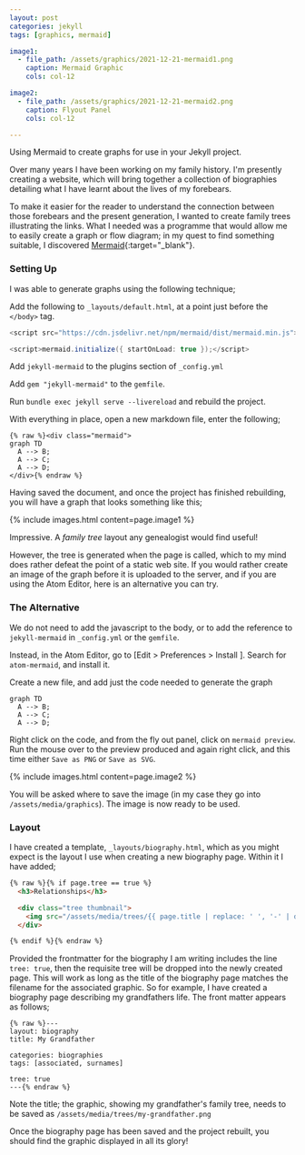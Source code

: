 ```yaml
---
layout: post
categories: jekyll
tags: [graphics, mermaid]

image1:
  - file_path: /assets/graphics/2021-12-21-mermaid1.png
    caption: Mermaid Graphic
    cols: col-12

image2:
  - file_path: /assets/graphics/2021-12-21-mermaid2.png
    caption: Flyout Panel
    cols: col-12

---
```

Using Mermaid to create graphs for use in your Jekyll project.

<!--more-->

Over many years I have been working on my family history. I'm presently creating a website, which will bring together a collection of biographies detailing what I have learnt about the lives of my forebears.

To make it easier for the reader to understand the connection between those forebears and the present generation, I wanted to create family trees illustrating the links. What I needed was a programme that would allow me to easily create a graph or flow diagram; in my quest to find something suitable, I discovered [Mermaid](https://mermaid-js.github.io/mermaid/#/){:target="_blank"}.

### Setting Up
I was able to generate graphs using the following technique;

Add the following to `_layouts/default.html`, at a point just before the `</body>` tag.

```java
<script src="https://cdn.jsdelivr.net/npm/mermaid/dist/mermaid.min.js"></script>

<script>mermaid.initialize({ startOnLoad: true });</script>
```

Add `jekyll-mermaid` to the plugins section of `_config.yml`

Add `gem "jekyll-mermaid"` to the `gemfile`.

Run `bundle exec jekyll serve --livereload` and rebuild the project.

With everything in place, open a new markdown file, enter the following;

```
{% raw %}<div class="mermaid">
graph TD
  A --> B;
  A --> C;
  A --> D;
</div>{% endraw %}
```

Having saved the document, and once the project has finished rebuilding, you will have a graph that looks something like this;

{% include images.html content=page.image1 %}


Impressive. A *family tree* layout any genealogist would find useful!

However, the tree is generated when the page is called, which to my mind does rather defeat the point of a static web site. If you would rather create an image of the graph before it is uploaded to the server, and if you are using the Atom Editor, here is an alternative you can try.

### The Alternative
We do not need to add the javascript to the body, or to add the reference to `jekyll-mermaid` in `_config.yml` or the `gemfile`.

Instead, in the Atom Editor, go to [Edit > Preferences > Install ]. Search for `atom-mermaid`, and install it.

Create a new file, and add just the code needed to generate the graph

```
graph TD
  A --> B;
  A --> C;
  A --> D;
```

Right click on the code, and from the fly out panel, click on `mermaid preview`. Run the mouse over to the preview produced and again right click, and this time either `Save as PNG` or `Save as SVG`.


{% include images.html content=page.image2 %}


You will be asked where to save the image (in my case they go into `/assets/media/graphics`). The image is now ready to be used.

### Layout
I have created a template, `_layouts/biography.html`, which as you might expect is the layout I use when creating a new biography page. Within it I have added;

```html
{% raw %}{% if page.tree == true %}
  <h3>Relationships</h3>

  <div class="tree thumbnail">
    <img src="/assets/media/trees/{{ page.title | replace: ' ', '-' | downcase }}.png" class="img-fluid" alt="{{ page.title }}">
  </div>

{% endif %}{% endraw %}
```

Provided the frontmatter for the biography I am writing includes the line `tree: true`, then the requisite tree will be dropped into the newly created page. This will work as long as the title of the biography page matches the filename for the associated graphic. So for example, I have created a biography page describing my grandfathers life. The front matter appears as follows;

```liquid
{% raw %}---
layout: biography
title: My Grandfather

categories: biographies
tags: [associated, surnames]

tree: true
---{% endraw %}
```

Note the title; the graphic, showing my grandfather's family tree, needs to be saved as `/assets/media/trees/my-grandfather.png`

Once the biography page has been saved and the project rebuilt, you should find the graphic displayed in all its glory!
